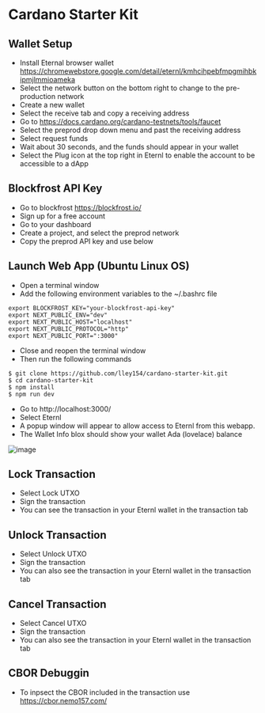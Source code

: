 # Cardano Starter Kit

## Wallet Setup

- Install Eternal browser wallet https://chromewebstore.google.com/detail/eternl/kmhcihpebfmpgmihbkipmjlmmioameka 
- Select the network button on the bottom right to change to the pre-production network
- Create a new wallet
- Select the receive tab and copy a receiving address
- Go to https://docs.cardano.org/cardano-testnets/tools/faucet
- Select the preprod drop down menu and past the receiving address
- Select request funds
- Wait about 30 seconds, and the funds should appear in your wallet
- Select the Plug icon at the top right in Eternl to enable the account to be accessible to a dApp

## Blockfrost API Key

- Go to blockfrost https://blockfrost.io/ 
- Sign up for a free account
- Go to your dashboard
- Create a project, and select the preprod network
- Copy the preprod API key and use below

## Launch Web App (Ubuntu Linux OS)

- Open a terminal window
- Add the following environment variables to the ~/.bashrc file
```
export BLOCKFROST_KEY="your-blockfrost-api-key"
export NEXT_PUBLIC_ENV="dev"
export NEXT_PUBLIC_HOST="localhost"
export NEXT_PUBLIC_PROTOCOL="http"
export NEXT_PUBLIC_PORT=":3000"
```

- Close and reopen the terminal window
- Then run the following commands
```
$ git clone https://github.com/lley154/cardano-starter-kit.git
$ cd cardano-starter-kit
$ npm install
$ npm run dev
```

- Go to http://localhost:3000/
- Select Eternl
- A popup window will appear to allow access to Eternl from this webapp. 
- The Wallet Info blox should show your wallet Ada (lovelace) balance

![image](https://github.com/user-attachments/assets/3fbc8a4b-4d01-4b7f-afdf-a99e3e99fd94)


## Lock Transaction

- Select Lock UTXO
- Sign the transaction
- You can see the transaction in your Eternl wallet in the transaction tab

## Unlock Transaction

- Select Unlock UTXO
- Sign the transaction
- You can also see the transaction in your Eternl wallet in the transaction tab

## Cancel Transaction

- Select Cancel UTXO
- Sign the transaction
- You can also see the transaction in your Eternl wallet in the transaction tab

## CBOR Debuggin
- To inpsect the CBOR included in the transaction use https://cbor.nemo157.com/

